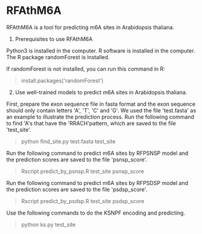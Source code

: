 # RFAthM6A
RFAthM6A is a tool for predicting m6A sites in Arabidopsis thaliana.

1. Prerequisites to use RFAthM6A

Python3 is installed in the computer. R software is installed in the computer. The R package randomForest is installed. 

If randomForest is not installed, you can run this command in R:
>install.packages('randomForest')

2. Use well-trained models to predict m6A sites in Arabidopsis thaliana.

First, prepare the exon sequence file in fasta format and the exon sequence should only contain letters 'A', 'T', 'C' and 'G'. We used the file 'test.fasta' as an example to illustrate the prediction process. Run the following command to find 'A's that have the 'RRACH'pattern, which are saved to the file 'test_site'.

>python find_site.py test.fasta test_site

Run the following command to predict m6A sites by RFPSNSP model and the prediction scores are saved to the file 'psnsp_score'.

>Rscript predict_by_psnsp.R test_site psnsp_score

Run the following command to predict m6A sites by RFPSDSP model and the prediction scores are saved to the file 'psdsp_score'.

>Rscript predict_by_psdsp.R test_site psdsp_score

Use the following commands to do the KSNPF encoding and predicting.

>python ks.py test_site 
